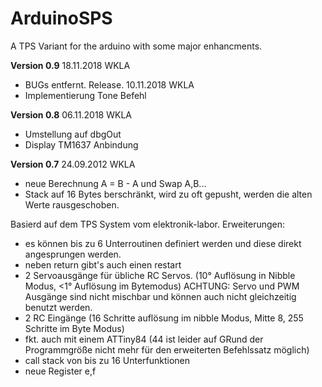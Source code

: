 # ArduinoSPS

A TPS Variant for the arduino with some major enhancments.

**Version 0.9**
  18.11.2018 WKLA
  * BUGs entfernt. Release.
  10.11.2018 WKLA
  * Implementierung Tone Befehl

**Version 0.8**
  06.11.2018 WKLA
  * Umstellung auf dbgOut
  * Display TM1637 Anbindung

**Version 0.7**
  24.09.2012 WKLA
  * neue Berechnung A = B - A und Swap A,B...
  * Stack auf 16 Bytes berschränkt, wird zu oft gepusht, werden die alten Werte rausgeschoben.

  Basierd auf dem TPS System vom elektronik-labor.
  Erweiterungen:
  * es können bis zu 6 Unterroutinen definiert werden und diese direkt angesprungen werden.
  * neben return gibt's auch einen restart
  * 2 Servoausgänge für übliche RC Servos. (10° Auflösung in Nibble Modus, <1° Auflösung im Bytemodus)
  ACHTUNG: Servo und PWM Ausgänge sind nicht mischbar und können auch nicht gleichzeitig benutzt werden.
  * 2 RC Eingänge (16 Schritte auflösung im nibble Modus, Mitte 8, 255 Schritte im Byte Modus)
  * fkt. auch mit einem ATTiny84 (44 ist leider auf GRund der Programmgröße nicht mehr für den erweiterten Befehlssatz möglich)
  * call stack von bis zu 16 Unterfunktionen
  * neue Register e,f
